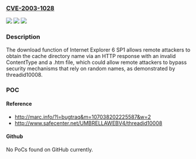 ### [CVE-2003-1028](https://cve.mitre.org/cgi-bin/cvename.cgi?name=CVE-2003-1028)
![](https://img.shields.io/static/v1?label=Product&message=n%2Fa&color=blue)
![](https://img.shields.io/static/v1?label=Version&message=n%2Fa&color=blue)
![](https://img.shields.io/static/v1?label=Vulnerability&message=n%2Fa&color=brighgreen)

### Description

The download function of Internet Explorer 6 SP1 allows remote attackers to obtain the cache directory name via an HTTP response with an invalid ContentType and a .htm file, which could allow remote attackers to bypass security mechanisms that rely on random names, as demonstrated by threadid10008.

### POC

#### Reference
- http://marc.info/?l=bugtraq&m=107038202225587&w=2
- http://www.safecenter.net/UMBRELLAWEBV4/threadid10008

#### Github
No PoCs found on GitHub currently.

